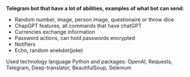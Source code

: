 **Telegram bot that have a lot of abilities, examples of what bot can send**:
* Random number, image, person image, questionaire or throw dice
* ChapGPT features, all commands that have chatGPT
* Currencies exchange information
* Password actions, can hold passwords encrypted
* Notifiers
* Echo, random anekdot(joke)

Used technology language Python and packages: OpenAI, Requests, Telegram, Deep-translator, BeautifulSoup, Selenium
